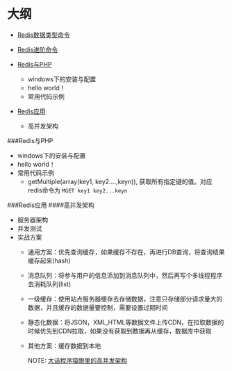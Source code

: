 大纲
=====
* [Redis数据类型命令]()
* [Redis进阶命令](#Redis与PHP)
* [Redis与PHP]()
    * windows下的安装与配置
    * hello world！
    * 常用代码示例
    
* [Redis应用]()
    * 高并发架构
    
###Redis与PHP
* windows下的安装与配置
* hello world！
* 常用代码示例
    * getMultiple(array(key1, key2....,keyn)), 获取所有指定键的值。对应redis命令为 `MGET key1 key2...keyn`

###Redis应用
####高并发架构
*   服务器架构
*   并发测试
*   实战方案
    *   通用方案：优先查询缓存，如果缓存不存在，再进行DB查询，将查询结果缓存起来(hash)
    *   消息队列：将参与用户的信息添加到消息队列中，然后再写个多线程程序去消耗队列(list)
    *   一级缓存：使用站点服务器缓存去存储数据，注意只存储部分请求量大的数据，并且缓存的数据量要控制，需要设置过期时间
    *   静态化数据：将JSON，XML,HTML等数据文件上传CDN，在拉取数据的时候优先到CDN拉取，如果没有获取到数据再从缓存，数据库中获取
    *   其他方案：缓存数据到本地
    
           NOTE: [大话程序猿眼里的高并发架构](http://www.phpchina.com/portal.php?mod=view&aid=40241)

